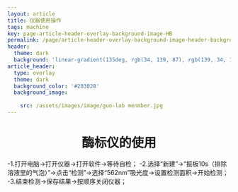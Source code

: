 ```yaml
---
layout: article
title: 仪器使用操作
tags: machine
key: page-article-header-overlay-background-image-HB
permalink: /page/article-header-overlay-background-image-header-background.html
header:
  theme: dark
  background: 'linear-gradient(135deg, rgb(34, 139, 87), rgb(139, 34, 139))'
article_header:
  type: overlay
  theme: dark
  background_color: '#203028'
  background_image:
   
    src: /assets/images/image/guo-lab menmber.jpg
---
```



<!--more-->


# <center>酶标仪的使用<center>


-1.打开电脑→打开仪器→打开软件→等待自检；
-2.选择“新建”→“振板10s（排除溶液里的气泡）”→点击“检测”→选择“562nm”吸光度→设置检测面积→开始检测；
-3.结束检测→保存结果→按顺序关闭仪器；
